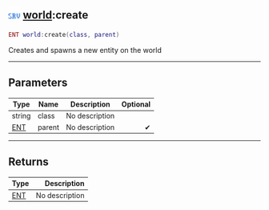 ## <img src="../../.gitbook/assets/server.png" width="24" height=24 /> [world](https://iaswiki.rawr.dev/readme/world):create

```lua
ENT world:create(class, parent)
```

Creates and spawns a new entity on the world

------
## Parameters

| Type   | Name | Description | Optional |
| ------ | ---- | ----------- | -------: |
| string | class | No description |  |
| [ENT](https://iaswiki.rawr.dev/readme/ent) | parent | No description | ✔ |


------
## Returns

| Type   | Description |
| ------ | ----------: |
| [ENT](https://iaswiki.rawr.dev/readme/ent) | No description |

